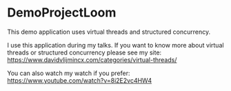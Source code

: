 # DemoProjectLoom
This demo application uses virtual threads and structured concurrency.

I use this application during my talks. 
If you want to know more about virtual threads or structured concurrency please see my site:
https://www.davidvlijmincx.com/categories/virtual-threads/

You can also watch my watch if you prefer: https://www.youtube.com/watch?v=8i2E2vc4HW4